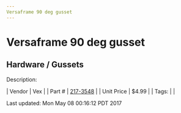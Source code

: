 ```yaml
---
Versaframe 90 deg gusset
---
```

# Versaframe 90 deg gusset
## Hardware / Gussets
Description: 	 

| Vendor | Vex | 
| Part # | [217-3548](http://www.vexrobotics.com/vexpro/versaframe/versaframegussetsandmounts.html) | 
| Unit Price | $4.99 | 
| Tags: |  | 

Last updated: Mon May 08 00:16:12 PDT 2017